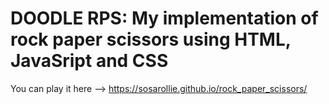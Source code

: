 # DOODLE RPS: My implementation of rock paper scissors using HTML, JavaSript and CSS
You can play it here --> https://sosarollie.github.io/rock_paper_scissors/
